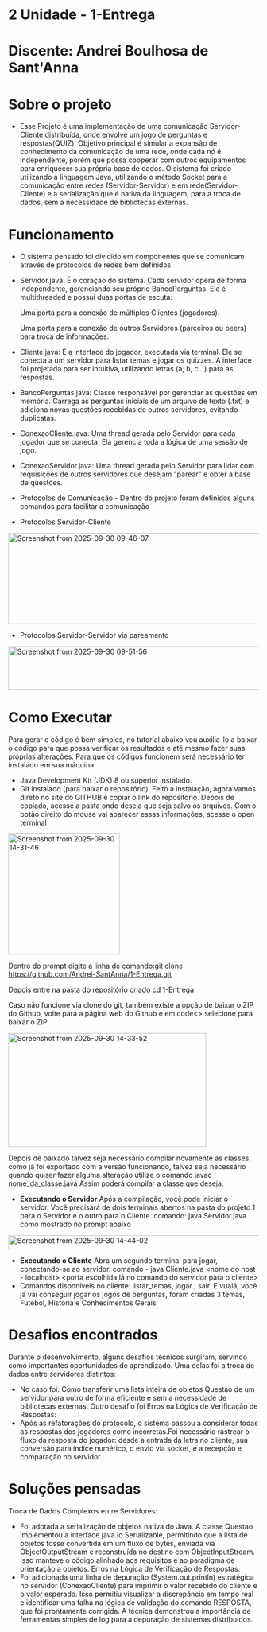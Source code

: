 # 2 Unidade - 1-Entrega 
# Discente: Andrei Boulhosa de Sant'Anna

# Sobre o projeto
- Esse Projeto é uma implementação de uma comunicação Servidor-Cliente distribuída, onde envolve um jogo de perguntas e respostas(QUIZ). Objetivo principal é simular a expansão de conhecimento da comunicação de uma rede, onde cada nó é independente, porém que possa cooperar com outros equipamentos para enriquecer sua própria base de dados. O sistema foi criado utilizando a linguagem Java, utilizando o método Socket para a comunicação entre redes (Servidor-Servidor) e em rede(Servidor-Cliente) e a serialização que é nativa da linguagem, para a troca de dados, sem a necessidade de bibliotecas externas.

# Funcionamento
-  O sistema pensado foi dividido em componentes que se comunicam através de protocolos de redes bem definidos

- Servidor.java: É o coração do sistema. Cada servidor opera de forma independente, gerenciando seu próprio BancoPerguntas. Ele é multithreaded e possui duas portas de escuta:

    Uma porta para a conexão de múltiplos Clientes (jogadores).

    Uma porta para a conexão de outros Servidores (parceiros ou peers) para troca de informações.

- Cliente.java: É a interface do jogador, executada via terminal. Ele se conecta a um servidor para listar temas e jogar os quizzes. A interface foi projetada para ser intuitiva, utilizando letras (a, b, c...) para as respostas.

- BancoPerguntas.java: Classe responsável por gerenciar as questões em memória. Carrega as perguntas iniciais de um arquivo de texto (.txt) e adiciona novas questões recebidas de outros servidores, evitando duplicatas.

- ConexaoCliente.java: Uma thread gerada pelo Servidor para cada jogador que se conecta. Ela gerencia toda a lógica de uma sessão de jogo.

- ConexaoServidor.java: Uma thread gerada pelo Servidor para lidar com requisições de outros servidores que desejam "parear" e obter a base de questões.

- Protocolos de Comunicação - Dentro do projeto foram definidos alguns comandos para facilitar a comunicação
- Protocolos Servidor-Cliente
<img width="943" height="183" alt="Screenshot from 2025-09-30 09-46-07" src="https://github.com/user-attachments/assets/ecdf08bf-1fa2-41e7-b384-18c044735094" />

- Protocolos Servidor-Servidor via pareamento
  
<img width="803" height="87" alt="Screenshot from 2025-09-30 09-51-56" src="https://github.com/user-attachments/assets/973cd70f-7861-48c5-90c0-6b145bfbedfc" />

# Como Executar
Para gerar o código é bem simples, no tutorial abaixo vou auxilia-lo a baixar o código para que possa verificar os resultados e até mesmo fazer suas próprias alterações. Para que os códigos funcionem será necessário ter instalado em sua máquina:
- Java Development Kit (JDK) 8 ou superior instalado.
- Git instalado (para baixar o repositório).
Feito a instalação, agora vamos direto no site do GITHUB e copiar o link do repositório. Depois de copiado, acesse a pasta onde deseja que seja salvo os arquivos. Com o botão direito do mouse vai aparecer essas informações, acesse o open terminal
<img width="224" height="243" alt="Screenshot from 2025-09-30 14-31-46" src="https://github.com/user-attachments/assets/bdaa2bcf-f9ac-4b3b-a815-1ae4a042a9f6" />

Dentro do prompt digite a linha de comando:git clone https://github.com/Andrei-SantAnna/1-Entrega.git

Depois entre na pasta do repositório criado
cd 1-Entrega

Caso não funcione via clone do git, também existe a opção de baixar o ZIP do Github, volte para a página web do Github e em code<> selecione para baixar o ZIP

<img width="398" height="229" alt="Screenshot from 2025-09-30 14-33-52" src="https://github.com/user-attachments/assets/126fe579-b93b-4431-b240-0b4dbf9331f8" />

Depois de baixado talvez seja necessário compilar novamente as classes, como já foi exportado com a versão funcionando, talvez seja necessário quando quiser fazer alguma alteração utilize o comando
javac nome_da_classe.java
Assim poderá compilar a classe que deseja.
- **Executando o Servidor**
Após a compilação, você pode iniciar o servidor. Você precisará de dois terminais abertos na pasta do projeto 1 para o Servidor e o outro para o Cliente.
comando: java Servidor.java <porta que quiser para o cliente> <porta que quiser para o outro servidor> <nome do arquivo de perguntas> como mostrado no prompt abaixo

<img width="589" height="28" alt="Screenshot from 2025-09-30 14-44-02" src="https://github.com/user-attachments/assets/0903822f-439d-4741-8ec8-6b11563aab3b" />

- **Executando o Cliente**
Abra um segundo terminal para jogar, conectando-se ao servidor.
comando - java Cliente.java <nome do host - localhost> <porta escolhida lá no comando do servidor para o cliente>
- Comandos disponíveis no cliente: listar_temas, jogar <tema>, sair.
E vualá, você já vai conseguir jogar os jogos de perguntas, foram criadas 3 temas, Futebol, Historia e Conhecimentos Gerais

# Desafios encontrados
Durante o desenvolvimento, alguns desafios técnicos surgiram, servindo como importantes oportunidades de aprendizado.
Uma delas foi a troca de dados entre servidores distintos:
- No caso foi: Como transferir uma lista inteira de objetos Questao de um servidor para outro de forma eficiente e sem a necessidade de bibliotecas externas.
Outro desafio foi Erros na Lógica de Verificação de Respostas:
- Após as refatorações do protocolo, o sistema passou a considerar todas as respostas dos jogadores como incorretas.Foi necessário rastrear o fluxo da resposta do jogador: desde a entrada da letra no cliente, sua conversão para índice numérico, o envio via socket, e a recepção e comparação no servidor.

# Soluções pensadas
Troca de Dados Complexos entre Servidores:
- Foi adotada a serialização de objetos nativa do Java. A classe Questao implementou a interface java.io.Serializable, permitindo que a lista de objetos fosse convertida em um fluxo de bytes, enviada via ObjectOutputStream e reconstruída no destino com ObjectInputStream. Isso manteve o código alinhado aos requisitos e ao paradigma de orientação a objetos.
Erros na Lógica de Verificação de Respostas:
- Foi adicionada uma linha de depuração (System.out.println) estratégica no servidor (ConexaoCliente) para imprimir o valor recebido do cliente e o valor esperado. Isso permitiu visualizar a discrepância em tempo real e identificar uma falha na lógica de validação do comando RESPOSTA, que foi prontamente corrigida. A técnica demonstrou a importância de ferramentas simples de log para a depuração de sistemas distribuídos.











